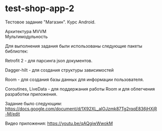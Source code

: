 # test-shop-app-2
Тестовое задание "Магазин". Курс Android. 

Архитектура MVVM<br>
Мультимодульность

Для выполнения задания были использованы следующие пакеты библиотек:

Retrofit 2 - для парсинга json документов. 

Dagger-hilt - для создания структуры зависимостей 

Room - для создания базы данных для информации пользователя. 

Coroutines, LiveData - для поддержания работы Room и для облегчения разработки приложения.

Задание было следующим: 
https://docs.google.com/document/d/1X92XL_aIOJzmk87Tg2rqqE836jHXjR-M/edit

Видео приложения: 
https://youtu.be/qAQgiwWwokM

